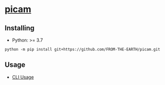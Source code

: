 # [picam](https://FROM-THE-EARTH.github.io/picam)

## Installing

- Python: >= 3.7

```
python -m pip install git+https://github.com/FROM-THE-EARTH/picam.git
```

## Usage

- [CLI Usage](https://FROM-THE-EARTH.github.io/picam/cli)
